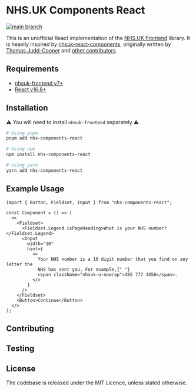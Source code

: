 # NHS.UK Components React

[![main branch](https://github.com/rowellx68/nhs-components/actions/workflows/ci.yml/badge.svg?branch=main)](https://github.com/rowellx68/nhs-components/actions?query=branch%3Amain)

This is an unofficial React implementation of the [NHS.UK Frontend](https://github.com/nhsuk/nhsuk-frontend) library. It is heavily inspired by [nhsuk-react-components](https://github.com/NHSDigital/nhsuk-react-components), originally written by [Thomas Judd-Cooper](https://github.com/Tomdangov) and [other contributors](https://github.com/NHSDigital/nhsuk-react-components/graphs/contributors).

## Requirements

- [nhsuk-frontend v7+](https://github.com/nhsuk/nhsuk-frontend)
- [React v16.8+](https://reactjs.org/)

## Installation

⚠️ You will need to install `nhsuk-frontend` separately ⚠️

```bash
# Using pnpm
pnpm add nhs-components-react

# Using npm
npm install nhs-components-react

# Using yarn
yarn add nhs-components-react
```

## Example Usage

```tsx
import { Button, Fieldset, Input } from "nhs-components-react";

const Component = () => (
  <>
    <Fieldset>
      <Fieldset.Legend isPageHeading>What is your NHS number?</Fieldset.Legend>
      <Input
        width="10"
        hint={
          <>
            Your NHS number is a 10 digit number that you find on any letter the
            NHS has sent you. For example,{" "}
            <span className="nhsuk-u-nowrap">485 777 3456</span>.
          </>
        }
      />
    </Fieldset>
    <Button>Continue</Button>
  </>
);
```

## Contributing

## Testing

## License

The codebase is released under the MIT Licence, unless stated otherwise.
